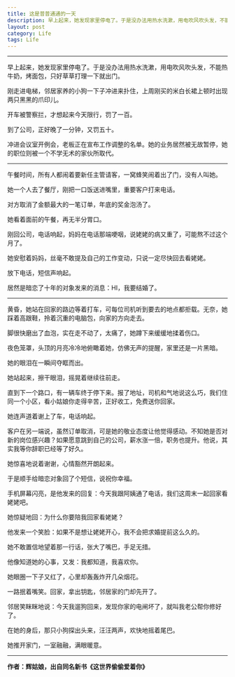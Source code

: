 ```yaml
---
title: 这是普普通通的一天
description: 早上起来，她发现家里停电了。于是没办法用热水洗漱，用电吹风吹头发，不能热牛奶，烤面包，只好草草打理一下就出门。刚走进电梯.....
layout: post
category: Life
tags: Life
---
```


-----

早上起来，她发现家里停电了。于是没办法用热水洗漱，用电吹风吹头发，不能热牛奶，烤面包，只好草草打理一下就出门。

刚走进电梯，邻居家养的小狗一下子冲进来扑住，上周刚买的米白长裙上顿时出现两只黑黑的爪印儿。

开车被警察拦，才想起来今天限行，罚了一百。

到了公司，正好晚了一分钟，又罚五十。

冲进会议室开例会，老板正在宣布工作调整的名单。她的业务居然被无故暂停，她的职位则被一个不学无术的家伙所取代。

-----

午餐时间，所有人都闹着要新任主管请客，一窝蜂笑闹着出了门，没有人叫她。

她一个人去了餐厅，刚把一口饭送进嘴里，重要客户打来电话。

对方取消了金额最大的一笔订单，年底的奖金泡汤了。

她看着面前的午餐，再无半分胃口。

刚回公司，电话响起，妈妈在电话那端哽咽，说姥姥的病又重了，可能熬不过这个月了。

她安慰着妈妈，丝毫不敢提及自己的工作变动，只说一定尽快回去看姥姥。

放下电话，短信声响起。

居然是暗恋了十年的对象发来的消息：HI，我要结婚了。

-----

黄昏，她站在回家的路边等着打车，可每位司机听到要去的地点都拒载。无奈，她踩着高跟鞋，拎着沉重的电脑包，向家的方向走去。

脚很快磨出了血泡，实在走不动了，太痛了，她蹲下来缓缓地揉着伤口。

夜色笼罩，头顶的月亮冷冷地俯瞰着她，仿佛无声的提醒，家里还是一片黑暗。

她的眼泪在一瞬间夺眶而出。

她站起来，擦干眼泪，摇晃着继续往前走。

直到下一个路口，有一辆车终于停下来。报了地址，司机和气地说这么巧，我们住同一个小区，看小姑娘你走得辛苦，正好收工，免费送你回家。

她连声道着谢上了车，电话响起。

客户在另一端说，虽然订单取消，可是她的敬业态度让他觉得感动。不知她是否对新的岗位感兴趣？如果愿意跳到自己的公司，薪水涨一倍，职务也提升。他说，其实我等你辞职已经等了好久。

她惊喜地说着谢谢，心情豁然开朗起来。

于是顺手给暗恋对象回了个短信，说祝你幸福。

手机屏幕闪亮，是他发来的回复：今天我跟阿姨通了电话，我们这周末一起回家看姥姥吧。

她惊疑地回：为什么你要陪我回家看姥姥？

他发来一个笑脸：如果不是想让姥姥开心，我不会把求婚提前这么久的。

她不敢置信地望着那一行话，张大了嘴巴，手足无措。

他像知道她的心事，又发：我都知道，我喜欢你。

她眼圈一下子又红了，心里却轰轰炸开几朵烟花。

一路抿着嘴笑。回家，拿出钥匙，邻居家的门却先开了。

邻居笑眯眯地说：今天我遛狗回来，发现你家的电闸坏了，就叫我老公帮你修好了。

在她的身后，那只小狗探出头来，汪汪两声，欢快地摇着尾巴。

她推开家门，一室融融，满眼暖意。

-----

**作者：辉姑娘，出自同名新书《这世界偷偷爱着你》**